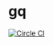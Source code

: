# gq

[![Circle CI](https://circleci.com/gh/ceilfors/gq.svg?style=svg)](https://circleci.com/gh/ceilfors/gq)
